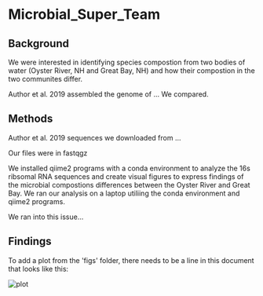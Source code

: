 # Microbial_Super_Team


## Background

  We were interested in identifying species compostion from two bodies of water (Oyster River, NH and Great Bay, NH) and how their compostion in the two communites differ. 

Author et al. 2019 assembled the genome of ... We compared.

## Methods

Author et al. 2019 sequences we downloaded from ...

Our files were in fastqgz

We installed qiime2 programs with a conda environment to analyze the 16s ribsomal RNA sequences and create visual figures to express findings of the microbial compostions differences between the Oyster River and Great Bay. We ran our analysis on a laptop utiliing the conda environment and qiime2 programs.

We ran into this issue...

## Findings

To add a plot from the 'figs' folder, there needs to be a line in this document that looks like this:

![plot](figures/plotfile.png)

